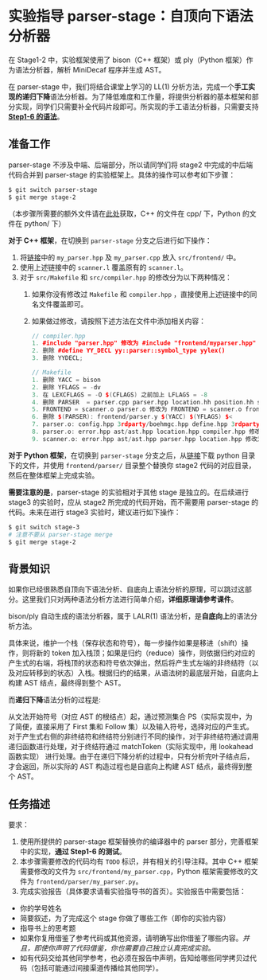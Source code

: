 # 实验指导 parser-stage：自顶向下语法分析器

 在 Stage1-2 中，实验框架使用了 bison（C++ 框架）或 ply（Python 框架）作为语法分析器，解析 MiniDecaf 程序并生成 AST。

在 parser-stage 中，我们将结合课堂上学习的 LL(1) 分析方法，完成一个**手工实现的递归下降**语法分析器。为了降低难度和工作量，将提供分析器的基本框架和部分实现，同学们只需要补全代码片段即可。所实现的手工语法分析器，只需要支持 [**Step1-6 的语法**](spec.md)。

## 准备工作


parser-stage 不涉及中端、后端部分，所以请同学们将 stage2 中完成的中后端代码合并到 parser-stage 的实验框架上。具体的操作可以参考如下步骤：

```bash
$ git switch parser-stage
$ git merge stage-2
```

（本步骤所需要的额外文件请在[此处](https://cloud.tsinghua.edu.cn/d/9b34fdf53a3c48b8bc52/)获取，C++ 的文件在 cpp/ 下，Python 的文件在 python/ 下）

**对于 C++ 框架**，在切换到 `parser-stage` 分支之后进行如下操作：

1. 将[链接](https://cloud.tsinghua.edu.cn/d/9b34fdf53a3c48b8bc52/)中的 `my_parser.hpp` 及 `my_parser.cpp` 放入 `src/frontend/` 中。
2. 使用上述链接中的 `scanner.l` 覆盖原有的 `scanner.l`。
3. 对于 `src/Makefile` 和 `src/compiler.hpp` 的修改分为以下两种情况：
   1. 如果你没有修改过 `Makefile` 和 `compiler.hpp` ，直接使用上述链接中的同名文件覆盖即可。
   
   2. 如果做过修改，请按照下述方法在文件中添加相关内容：
   
        ```C++
        // compiler.hpp
        1. #include "parser.hpp" 修改为 #include "frontend/myparser.hpp"
        2. 删除 #define YY_DECL yy::parser::symbol_type yylex()
        3. 删除 YYDECL;
        
        // Makefile
        1. 删除 YACC = bison
        2. 删除 YFLAGS = -dv
        3. 在 LEXCFLAGS = -O $(CFLAGS) 之前加上 LFLAGS = -8
        4. 删除 PARSER  = parser.cpp parser.hpp location.hh position.hh stack.hh
        5. FRONTEND = scanner.o parser.o 修改为 FRONTEND = scanner.o frontend/myparser.o
        6. 删除 $(PARSER): frontend/parser.y $(YACC) $(YFLAGS) $<
        7. parser.o: config.hpp 3rdparty/boehmgc.hpp define.hpp 3rdparty/list.hpp 修改为 frontend/myparser.o: config.hpp 3rdparty/boehmgc.hpp define.hpp 3rdparty/list.hpp frontend/myparser.hpp frontend/myparser.cpp
        8. parser.o: error.hpp ast/ast.hpp location.hpp compiler.hpp 修改为 frontend/myparser.o: error.hpp ast/ast.hpp location.hpp compiler.hpp
        9. scanner.o: error.hpp ast/ast.hpp parser.hpp location.hpp 修改为 scanner.o: error.hpp ast/ast.hpp frontend/myparser.hpp location.hpp
        ```

**对于 Python 框架**，在切换到 `parser-stage` 分支之后，从[链接](https://cloud.tsinghua.edu.cn/d/9b34fdf53a3c48b8bc52/)下载 python 目录下的文件，并使用 `frontend/parser/` 目录整个替换你 stage2 代码的对应目录，然后在整体框架上完成实验。

**需要注意的是**，parser-stage 的实验相对于其他 stage 是独立的。在后续进行 stage3 的实验时，应从 stage2 所完成的代码开始，而不需要用 parser-stage 的代码。未来在进行 stage3 实验时，建议进行如下操作：

```bash
$ git switch stage-3
# 注意不要从 parser-stage merge
$ git merge stage-2
```

## 背景知识

如果你已经很熟悉自顶向下语法分析、自底向上语法分析的原理，可以跳过这部分。这里我们只对两种语法分析方法进行简单介绍，**详细原理请参考课件**。

bison/ply 自动生成的语法分析器，属于 LALR(1) 语法分析，是**自底向上**的语法分析方法。
     
具体来说，维护一个栈（保存状态和符号），每一步操作如果是移进（shift）操作，则将新的 token 加入栈顶；如果是归约（reduce）操作，则依据归约对应的产生式的右端，将栈顶的状态和符号依次弹出，然后将产生式左端的非终结符（以及对应转移到的状态）入栈。根据归约的结果，从语法树的最底层开始，自底向上构建 AST 结点，最终得到整个 AST。


而**递归下降**语法分析的过程是:

从文法开始符号（对应 AST 的根结点）起，通过预测集合 PS（实际实现中，为了简便，直接采用了 First 集和 Follow 集）以及输入符号，选择对应的产生式。对于产生式右侧的非终结符和终结符分别进行不同的操作，对于非终结符通过调用递归函数进行处理，对于终结符通过 matchToken（实际实现中，用 lookahead 函数实现） 进行处理。由于在递归下降分析的过程中，只有分析完叶子结点后，才会返回，所以实际的 AST 构造过程也是自底向上构建 AST 结点，最终得到整个 AST。


## 任务描述

要求：
1. 使用所提供的 parser-stage 框架替换你的编译器中的 parser 部分，完善框架中的实现，**通过 Step1-6 的测试**。
2. 本步骤需要修改的代码均有 `TODO` 标识，并有相关的引导注释。其中 C++ 框架需要修改的文件为 `src/frontend/my_parser.cpp`，Python 框架需要修改的文件为 `frontend/parser/my_parser.py`。
3. 完成实验报告（具体要求请看实验指导书的首页）。实验报告中需要包括：
  * 你的学号姓名
  * 简要叙述，为了完成这个 stage 你做了哪些工作（即你的实验内容）
  * 指导书上的思考题
  * 如果你复用借鉴了参考代码或其他资源，请明确写出你借鉴了哪些内容。*并且，即使你声明了代码借鉴，你也需要自己独立认真完成实验。*
  * 如有代码交给其他同学参考，也必须在报告中声明，告知给哪些同学拷贝过代码（包括可能通过间接渠道传播给其他同学）。